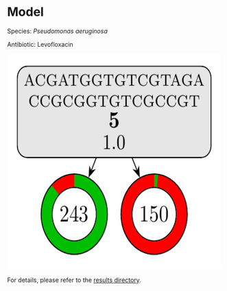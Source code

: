 
# Model

Species: *Pseudomonas aeruginosa*

Antibiotic: Levofloxacin

<a href="./model.pdf"><img src="./model.png" width=500 height=500 /></a>

For details, please refer to the [results directory](../../../../../results/cart_b/pseudomonas%20aeruginosa/levofloxacin/repeat_9/).

